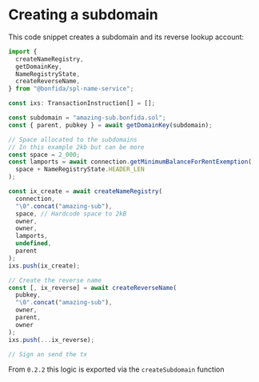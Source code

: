 # Creating a subdomain

This code snippet creates a subdomain and its reverse lookup account:

```js
import {
  createNameRegistry,
  getDomainKey,
  NameRegistryState,
  createReverseName,
} from "@bonfida/spl-name-service";

const ixs: TransactionInstruction[] = [];

const subdomain = "amazing-sub.bonfida.sol";
const { parent, pubkey } = await getDomainKey(subdomain);

// Space allocated to the subdomains
// In this example 2kb but can be more
const space = 2_000;
const lamports = await connection.getMinimumBalanceForRentExemption(
  space + NameRegistryState.HEADER_LEN
);

const ix_create = await createNameRegistry(
  connection,
  "\0".concat("amazing-sub"),
  space, // Hardcode space to 2kB
  owner,
  owner,
  lamports,
  undefined,
  parent
);
ixs.push(ix_create);

// Create the reverse name
const [, ix_reverse] = await createReverseName(
  pubkey,
  "\0".concat("amazing-sub"),
  owner,
  parent,
  owner
);
ixs.push(...ix_reverse);

// Sign an send the tx
```

From `0.2.2` this logic is exported via the `createSubdomain` function
